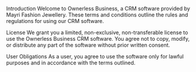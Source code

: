 Introduction
Welcome to Ownerless Business, a CRM software provided by Mayri Fashion Jewellery. These terms and conditions outline the rules and regulations for using our CRM software.

License
We grant you a limited, non-exclusive, non-transferable license to use the Ownerless Business CRM software. You agree not to copy, modify, or distribute any part of the software without prior written consent.

User Obligations
As a user, you agree to use the software only for lawful purposes and in accordance with the terms outlined.